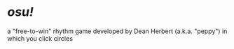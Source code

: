 # *osu!*

a "free-to-win" rhythm game developed by Dean Herbert (a.k.a. "peppy") in which you click circles